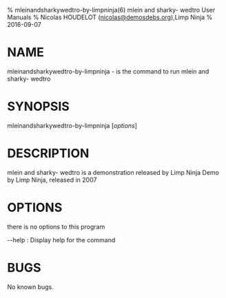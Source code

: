 % mleinandsharkywedtro-by-limpninja(6) mlein and sharky- wedtro User Manuals
% Nicolas HOUDELOT (nicolas@demosdebs.org),Limp Ninja
% 2016-09-07

# NAME
mleinandsharkywedtro-by-limpninja - is the command to run mlein and sharky- wedtro 

# SYNOPSIS
mleinandsharkywedtro-by-limpninja [*options*]

# DESCRIPTION
mlein and sharky- wedtro  is a demonstration released by Limp Ninja
Demo by Limp Ninja, released in 2007

# OPTIONS
there is no options to this program

\--help
:   Display help for the command


# BUGS
No known bugs.

